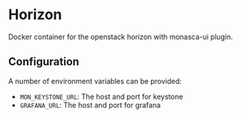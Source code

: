 Horizon
=======
Docker container for the openstack horizon with monasca-ui plugin.

Configuration
-------------
A number of environment variables can be provided:

* `MON_KEYSTONE_URL`: The host and port for keystone
* `GRAFANA_URL`: The host and port for grafana
